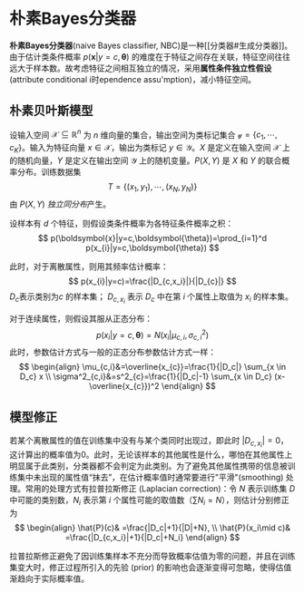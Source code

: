# 朴素Bayes分类器

**朴素Bayes分类器**(naive Bayes classifier, NBC)是一种[[分类器#生成分类器]]。由于估计类条件概率 $p(\boldsymbol{x}|y=c,\boldsymbol{\theta})$ 的难度在于特征之间存在关联，特征空间往往远大于样本数。故考虑特征之间相互独立的情况，采用**属性条件独立性假设**(attribute conditional i时ependence assu'mption)，减小特征空间。

## 朴素贝叶斯模型

设输入空间 $\mathcal{X} \subseteq \mathbb{R}^n$ 为 $n$ 维向量的集合，输出空间为类标记集合 $\mathcal{y} =\{ c_{1},\cdots,c_{K} \}$。输入为特征向量 $x \in \mathcal{X}$，输出为类标记 $y \in \mathcal{Y}$。$X$ 是定义在输入空间 $\mathcal{X}$ 上的随机向量，$Y$ 是定义在输出空间 $\mathcal{Y}$ 上的随机变量。$P(X,Y)$ 是 $X$ 和 $Y$ 的联合概率分布。训练数据集
$$ T=\{ (x_{1},y_{1}),\cdots , (x_{N},y_{N})\} $$
由 $P(X,Y)$ *独立同分布*产生。

设样本有 $d$ 个特征，则假设类条件概率为各特征条件概率之积：
$$ p(\boldsymbol{x}|y=c,\boldsymbol{\theta})=\prod_{i=1}^d p(x_{i}|y=c,\boldsymbol{\theta}) $$

此时，对于离散属性，则用其频率估计概率：
$$ p(x_{i}|y=c)=\frac{|D_{c,x_i}|}{|D_{c}|} $$
$D_c$表示类别为$c$ 的样本集； $D_{c,x_i}$ 表示 $D_c$ 中在第 $i$ 个属性上取值为 $x_i$ 的样本集。


对于连续属性，则假设其服从正态分布：
$$ p(x_{i}|y=c,\boldsymbol{\theta})=N(x_{i}|\mu_{c,i},\sigma^2_{c,i})$$
此时，参数估计方式与一般的正态分布参数估计方式一样：
$$ \begin{align}
\mu_{c,i}&=\overline{x_{c}}=\frac{1}{|D_c|} \sum_{x \in D_c} x \\
\sigma^2_{c,i}&=s^2_{c}=\frac{1}{|D_c|-1} \sum_{x \in D_c} (x-\overline{x_{c}})^2
\end{align} $$


## 模型修正

若某个离散属性的值在训练集中没有与某个类同时出现过，即此时 $|D_{c,x_i}|=0$，这计算出的概率值为0。此时，无论该样本的其他属性是什么，哪怕在其他属性上明显属于此类别，分类器都不会判定为此类别。为了避免其他属性携带的信息被训练集中未出现的属性值“抹去”，在估计概率值时通常要进行"平滑"(smoothing) 处理。常用的处理方式有拉普拉斯修正 (Laplacian correction)：令 $N$ 表示训练集 $D$ 中可能的类别数，$N_{i}$ 表示第 $i$ 个属性可能的取值数（$\sum N_i=N$），则估计分别修正为
$$ \begin{align}
\hat{P}(c)& =\frac{|D_c|+1}{|D|+N},  \\
\hat{P}(x_i\mid c)& =\frac{|D_{c,x_i}|+1}{|D_c|+N_i} 
\end{align} $$

拉普拉斯修正避免了因训练集样本不充分而导致概率估值为零的问题，并且在训练集变大时，修正过程所引入的先验 (prior) 的影响也会逐渐变得可忽略，使得估值渐趋向于实际概率值。